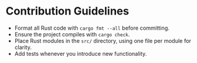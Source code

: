 # Contribution Guidelines

- Format all Rust code with `cargo fmt --all` before committing.
- Ensure the project compiles with `cargo check`.
- Place Rust modules in the `src/` directory, using one file per module for clarity.
- Add tests whenever you introduce new functionality.
